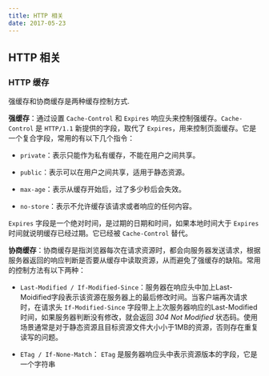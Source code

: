 ```yaml
---
title: HTTP 相关
date: 2017-05-23
---
```


## HTTP 相关

### HTTP 缓存

强缓存和协商缓存是两种缓存控制方式.

**强缓存**：通过设置 `Cache-Control` 和 `Expires` 响应头来控制强缓存。`Cache-Control` 是 `HTTP/1.1` 新提供的字段，取代了 `Expires`，用来控制页面缓存。它是一个复合字段，常用的有以下几个指令：

  - `private`：表示只能作为私有缓存，不能在用户之间共享。

  - `public`：表示可以在用户之间共享，适用于静态资源。

  - `max-age`：表示从缓存开始后，过了多少秒后会失效。

  - `no-store`：表示不允许缓存该请求或者响应的任何内容。

`Expires` 字段是一个绝对时间，是过期的日期和时间，如果本地时间大于 `Expires` 时间就说明缓存已经过期。它已经被 `Cache-Control` 替代。

**协商缓存**：协商缓存是指浏览器每次在请求资源时，都会向服务器发送请求，根据服务器返回的响应判断是否要从缓存中读取资源，从而避免了强缓存的缺陷。常用的控制方法有以下两种：

  - `Last-Modified / If-Modified-Since`：服务器在响应头中加上Last-Moidified字段表示该资源在服务器上的最后修改时间。当客户端再次请求时，在请求头 `If-Modified-Since` 字段带上上次服务器响应的Last-Modified时间，如果服务器判断没有修改，就会返回 *304 Not Modified* 状态码。使用场景通常是对于静态资源且目标资源文件大小小于1MB的资源，否则存在重复读写的问题。

  - `ETag / If-None-Match`： `ETag` 是服务器响应头中表示资源版本的字段，它是一个字符串
